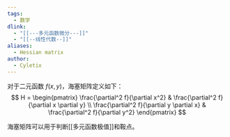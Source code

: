 ```yaml
---
tags:
  - 数学
dlink:
  - "[[---多元函数微分---]]"
  - "[[--线性代数--]]"
aliases:
  - Hessian matrix
author:
  - Cyletix
---
```

对于二元函数 $f(x,y)$，海塞矩阵定义如下：
$$
H = \begin{pmatrix}
\frac{\partial^2 f}{\partial x^2} & \frac{\partial^2 f}{\partial x \partial y} \\
\frac{\partial^2 f}{\partial y \partial x} & \frac{\partial^2 f}{\partial y^2}
\end{pmatrix}
$$

海塞矩阵可以用于判断[[多元函数极值]]和鞍点。
